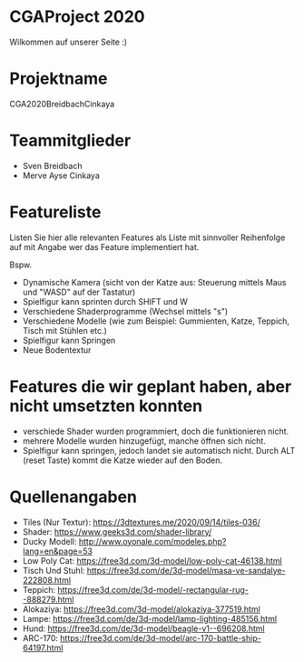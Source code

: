 # CGAProject 2020
Wilkommen auf unserer Seite :)

# Projektname
CGA2020BreidbachCinkaya

# Teammitglieder

- Sven Breidbach
- Merve Ayse Cinkaya

# Featureliste 
Listen Sie hier alle relevanten Features als Liste mit sinnvoller Reihenfolge auf mit Angabe wer das Feature implementiert hat.

Bspw.

- Dynamische Kamera (sicht von der Katze aus: Steuerung mittels Maus und "WASD" auf der Tastatur) 
- Spielfigur kann sprinten durch SHIFT und W
- Verschiedene Shaderprogramme (Wechsel mittels "s") 
- Verschiedene Modelle (wie zum Beispiel: Gummienten, Katze, Teppich, Tisch mit Stühlen etc.)
- Spielfigur kann Springen
- Neue Bodentextur

# Features die wir geplant haben, aber nicht umsetzten konnten

- verschiede Shader wurden programmiert, doch die funktionieren nicht.
- mehrere Modelle wurden hinzugefügt, manche öffnen sich nicht.
- Spielfigur kann springen, jedoch landet sie automatisch nicht. Durch ALT (reset Taste) kommt die Katze wieder auf den Boden.

# Quellenangaben

- Tiles (Nur Textur):
https://3dtextures.me/2020/09/14/tiles-036/
- Shader:
https://www.geeks3d.com/shader-library/
- Ducky Modell:
http://www.oyonale.com/modeles.php?lang=en&page=53
- Low Poly Cat:
https://free3d.com/3d-model/low-poly-cat-46138.html
- Tisch Und Stuhl:
https://free3d.com/de/3d-model/masa-ve-sandalye-222808.html
- Teppich:
https://free3d.com/de/3d-model/-rectangular-rug--888279.html
- Alokaziya:
https://free3d.com/3d-model/alokaziya-377519.html
- Lampe:
https://free3d.com/de/3d-model/lamp-lighting-485156.html
- Hund:
https://free3d.com/de/3d-model/beagle-v1--696208.html
- ARC-170:
https://free3d.com/de/3d-model/arc-170-battle-ship-64197.html



